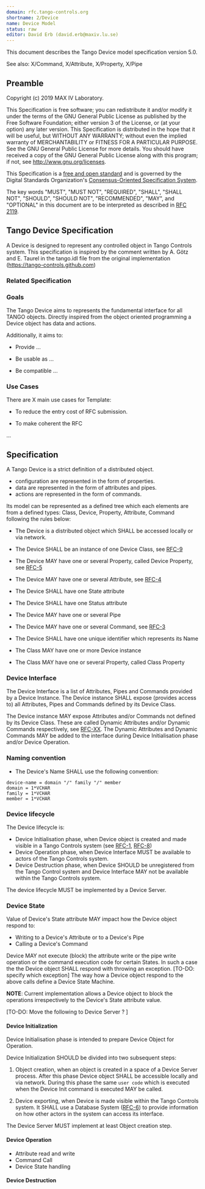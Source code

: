 ```yaml
---
domain: rfc.tango-controls.org
shortname: 2/Device
name: Device Model
status: raw
editor: David Erb (david.erb@maxiv.lu.se)
---
```


This document describes the Tango Device model specification version 5.0.

See also: X/Command, X/Attribute, X/Property, X/Pipe

## Preamble

Copyright (c) 2019 MAX IV Laboratory.

This Specification is free software; you can redistribute it and/or modify it under the terms of the GNU General Public License as published by the Free Software Foundation; either version 3 of the License, or (at your option) any later version. This Specification is distributed in the hope that it will be useful, but WITHOUT ANY WARRANTY; without even the implied warranty of MERCHANTABILITY or FITNESS FOR A PARTICULAR PURPOSE. See the GNU General Public License for more details. You should have received a copy of the GNU General Public License along with this program; if not, see <http://www.gnu.org/licenses>.

This Specification is a [free and open standard](http://www.digistan.org/open-standard:definition) and is governed by the Digital Standards Organization's [Consensus-Oriented Specification System](http://www.digistan.org/spec:1/COSS).

The key words "MUST", "MUST NOT", "REQUIRED", "SHALL", "SHALL NOT", "SHOULD", "SHOULD NOT", "RECOMMENDED", "MAY", and "OPTIONAL" in this document are to be interpreted as described in [RFC 2119](http://tools.ietf.org/html/rfc2119).

## Tango Device Specification

A Device is designed to represent any controlled object in Tango Controls system.
This specification is inspired by the comment written by A. Götz and E. Taurel in the tango.idl file from the original implementation (https://tango-controls.github.com)

### Related Specification

### Goals

The Tango Device aims to represents the fundamental interface for all TANGO objects. Directly inspired from the object 
oriented programming a Device object has data and actions.

Additionally, it aims to:

* Provide ...

* Be usable as ...

* Be compatible ...

### Use Cases

There are X main use cases for Template:

* To reduce the entry cost of RFC submission.

* To make coherent the RFC

...

## Specification

A Tango Device is a strict definition of a distributed object. 
* configuration are represented in the form of properties.
* data are represented in the form of attributes and pipes.
* actions are represented in the form of commands.

Its model can be represented as a defined tree which each elements are from a defined types: Class, Device, Property, 
Attribute, Command following the rules below:

* The Device is a distributed object which SHALL be accessed locally or via network.
* The Device SHALL be an instance of one Device Class, see [RFC-9]()
* The Device MAY have one or several Property, called Device Property, see [RFC-5]()
* The Device MAY have one or several Attribute, see [RFC-4]() 
* The Device SHALL have one State attribute 
* The Device SHALL have one Status attribute
* The Device MAY have one or several Pipe
* The Device MAY have one or several Command, see [RFC-3]()
* The Device SHALL have one unique identifier which represents its Name

* The Class MAY have one or more Device instance
* The Class MAY have one or several Property, called Class Property

### Device Interface

The Device Interface is a list of Attributes, Pipes and Commands provided by a Device Instance.
The Device instance SHALL expose (provides access to) all Attributes, Pipes and Commands defined by its Device Class.

The Device instance MAY expose Attributes and/or Commands not defined by its Device Class. 
These are called Dynamic Attributes and/or Dynamic Commands respectively, see [RFC-XX]().
The Dynamic Attributes and Dynamic Commands MAY be added to the interface during Device Initialisation phase and/or Device Operation. 

### Naming convention

* The Device's Name SHALL use the following convention:

``` ABNF
device-name = domain "/" family "/" member
domain = 1*VCHAR
family = 1*VCHAR
member = 1*VCHAR
```

### Device lifecycle

The Device lifecycle is:
* Device Initialisation phase, when Device object is created and made visible in a Tango Controls system (see [RFC-1](), [RFC-8]())
* Device Operation phase, when Device Interface MUST be available to actors of the Tango Controls system.
* Device Destruction phase, when Device SHOULD be unregistered from the Tango Control system and Device Interface MAY not
  be available within the Tango Controls system. 

The device lifecycle MUST be implemented by a Device Server.

### Device State

Value of Device's State attribute MAY impact how the Device object respond to:

* Writing to a Device's Attribute or to a Device's Pipe  
* Calling a Device's Command

Device MAY not execute (block) the attribute write or the pipe write operation or the command execution code for certain States.
In such a case the the Device object SHALL respond with throwing an exception.  [TO-DO: specify which exception]
The way how a Device object respond to the above calls define a Device State Machine.

**NOTE**: Current implementation allows a Device object to block the operations irrespectively to the Device's State
attribute value. 

 

[TO-DO: Move the following to Device Server ? ]
#### Device Initialization

Device Initialisation phase is intended to prepare Device Object for Operation. 

Device Initialization SHOULD be divided into two subsequent steps:

1) Object creation, when an object is created in a space of a Device Server process. After this phase Device object 
   SHALL be accessible locally and via network. During this phase the same `user code` which is executed when the 
   Device Init command is executed MAY be called.

2) Device exporting, when Device is made visible within the Tango Controls system. It SHALL use a Database System 
   ([RFC-6]()) to provide information on how other actors in the system can access its interface. 


The Device Server MUST implement at least Object creation step.

#### Device Operation



* Attribute read and write
* Command Call
* Device State handling

#### Device Destruction

